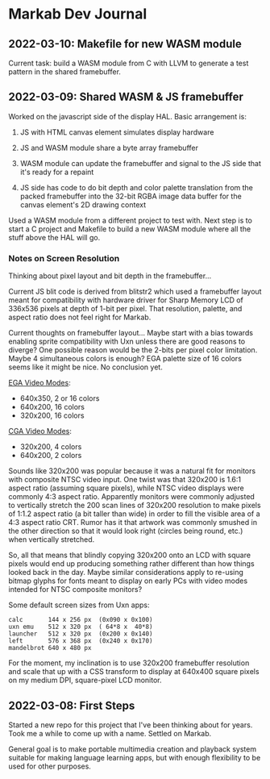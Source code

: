# Markab Dev Journal


## 2022-03-10: Makefile for new WASM module

Current task: build a WASM module from C with LLVM to generate a test
pattern in the shared framebuffer.


## 2022-03-09: Shared WASM & JS framebuffer

Worked on the javascript side of the display HAL. Basic arrangement is:

1. JS with HTML canvas element simulates display hardware

2. JS and WASM module share a byte array framebuffer

3. WASM module can update the framebuffer and signal to the JS side that
   it's ready for a repaint

4. JS side has code to do bit depth and color palette translation from
   the packed framebuffer into the 32-bit RGBA image data buffer for the
   canvas element's 2D drawing context

Used a WASM module from a different project to test with. Next step is to
start a C project and Makefile to build a new WASM module where all the
stuff above the HAL will go.


### Notes on Screen Resolution

Thinking about pixel layout and bit depth in the framebuffer...

Current JS blit code is derived from blitstr2 which used a framebuffer layout
meant for compatibility with hardware driver for Sharp Memory LCD of 336x536
pixels at depth of 1-bit per pixel. That resolution, palette, and aspect ratio
does not feel right for Markab.

Current thoughts on framebuffer layout... Maybe start with a bias towards
enabling sprite compatibility with Uxn unless there are good reasons to
diverge? One possible reason would be the 2-bits per pixel color limitation.
Maybe 4 simultaneous colors is enough? EGA palette size of 16 colors seems like
it might be nice. No conclusion yet.

[EGA Video Modes](https://en.wikipedia.org/wiki/Enhanced_Graphics_Adapter):
- 640x350, 2 or 16 colors
- 640x200, 16 colors
- 320x200, 16 colors

[CGA Video Modes](https://en.wikipedia.org/wiki/Color_Graphics_Adapter):
- 320x200, 4 colors
- 640x200, 2 colors

Sounds like 320x200 was popular because it was a natural fit for monitors with
composite NTSC video input. One twist was that 320x200 is 1.6:1 aspect ratio
(assuming square pixels), while NTSC video displays were commonly 4:3 aspect
ratio. Apparently monitors were commonly adjusted to vertically stretch the 200
scan lines of 320x200 resolution to make pixels of 1:1.2 aspect ratio (a bit
taller than wide) in order to fill the visible area of a 4:3 aspect ratio CRT.
Rumor has it that artwork was commonly smushed in the other direction so that
it would look right (circles being round, etc.) when vertically stretched.

So, all that means that blindly copying 320x200 onto an LCD with square pixels
would end up producing something rather different than how things looked back
in the day. Maybe similar considerations apply to re-using bitmap glyphs for
fonts meant to display on early PCs with video modes intended for NTSC
composite monitors?

Some default screen sizes from Uxn apps:

```
calc       144 x 256 px  (0x090 x 0x100)
uxn emu    512 x 320 px  ( 64*8 x  40*8)
launcher   512 x 320 px  (0x200 x 0x140)
left       576 x 368 px  (0x240 x 0x170)
mandelbrot 640 x 480 px
```

For the moment, my inclination is to use 320x200 framebuffer resolution and
scale that up with a CSS transform to display at 640x400 square pixels on my
medium DPI, square-pixel LCD monitor.


## 2022-03-08: First Steps

Started a new repo for this project that I've been thinking about for years.
Took me a while to come up with a name. Settled on Markab.

General goal is to make portable multimedia creation and playback system
suitable for making language learning apps, but with enough flexibility to
be used for other purposes.
